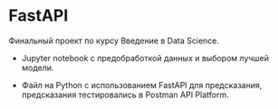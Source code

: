 # FastAPI

Финальный проект по курсу Введение в Data Science. 

- Jupyter notebook с предобработкой данных и выбором лучшей модели.

- Файл на Python с использованием FastAPI для предсказания, предсказания тестировались в Postman API Platform.
